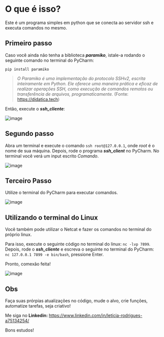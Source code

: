# O que é isso?
Este é um programa simples em python que se conecta ao servidor ssh e executa comandos no mesmo.

## Primeiro passo

Caso você ainda não tenha a biblioteca ***paramiko***, istale-a rodando o seguinte comando no terminal do PyCharm: 

` pip install paramiko `

> _O Paramiko é uma implementação do protocolo SSHv2, escrita inteiramente em Python. Ele oferece uma maneira prática e eficaz de realizar operações SSH, como execução de comandos remotos ou transferência de arquivos, programaticamente._
 (Fonte: https://didatica.tech)

Então, execute o ***ssh_cliente***:

 ![image](https://github.com/LeRodrigues2005/Cliente-SSH/assets/97632543/612f3451-1eda-4eb4-a3cf-67fa603ec8ca)

 ## Segundo passo
 Abra um terminal e execute o comando ` ssh root@127.0.0.1 `, onde _root_ é o nome de sua máquina.
 Depois, rode o programa ***ssh_client*** no PyCharm. No terminal você verá um input escrito _Comando_.

 ![image](https://github.com/LeRodrigues2005/Cliente-SSH/assets/97632543/defdab5e-0f60-4a77-b789-625a83514ff7)

 ## Terceiro Passo
Utilize o terminal do PyCharm para executar comandos.

![image](https://github.com/LeRodrigues2005/Cliente-SSH/assets/97632543/9afadcee-6ceb-4dfa-b782-873856edb8bd)

## Utilizando o terminal do Linux

Você também pode utilizar o Netcat e fazer os comandos no terminal do próprio linux.

Para isso, execute o seguinte código no terminal do linux: ` nc -lvp 7899 `.
Depois, rode o ***ssh_cliente*** e escreva o seguinte no terminal do PyCharm: ` nc 127.0.0.1 7899 -e bin/bash `, pressione Enter.

Pronto, comexão feita!

![image](https://github.com/LeRodrigues2005/Cliente-SSH/assets/97632543/f9f46e54-42c2-429d-8797-b28bee941e6d)

## Obs

Faça suas prórpias atualizações no código, mude o alvo, crie funções, automatize tarefas, seja criativo! 

Me siga no **Linkedin:** https://www.linkedin.com/in/letícia-rodrigues-a75134254/


Bons estudos!

